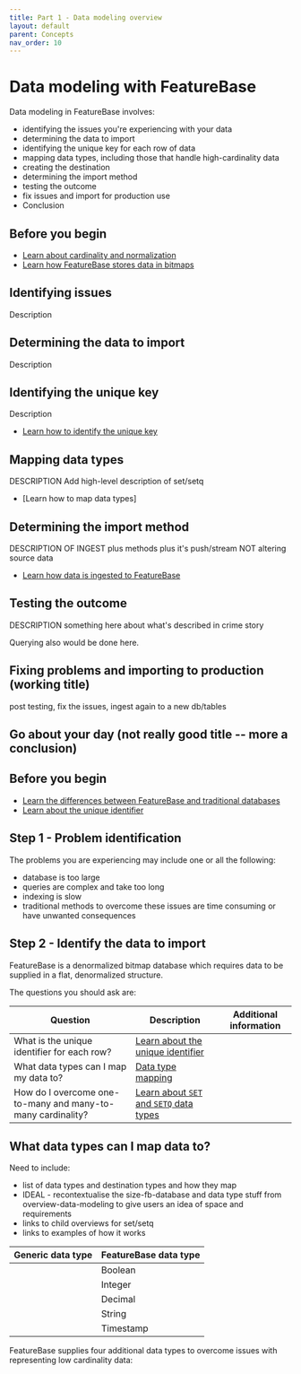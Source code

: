 ```yaml
---
title: Part 1 - Data modeling overview
layout: default
parent: Concepts
nav_order: 10
---
```


# Data modeling with FeatureBase

Data modeling in FeatureBase involves:
* identifying the issues you're experiencing with your data
* determining the data to import
* identifying the unique key for each row of data
* mapping data types, including those that handle high-cardinality data
* creating the destination
* determining the import method
* testing the outcome
* fix issues and import for production use
* Conclusion

## Before you begin

* [Learn about cardinality and normalization](/docs/concepts/concepts-home)
* [Learn how FeatureBase stores data in bitmaps](/docs/concepts/concepts-bitmap-index)

## Identifying issues

Description

## Determining the data to import

Description

## Identifying the unique key

Description

* [Learn how to identify the unique key](/docs/concepts/concept-unique-id)

## Mapping data types

DESCRIPTION
Add high-level description of set/setq

* [Learn how to map data types]

## Determining the import method

DESCRIPTION OF INGEST plus methods plus it's push/stream NOT altering source data

* [Learn how data is ingested to FeatureBase](/docs/concepts/concept-ingestion)

## Testing the outcome

DESCRIPTION
something here about what's described in crime story

Querying also would be done here.

## Fixing problems and importing to production (working title)

post testing, fix the issues, ingest again to a new db/tables

## Go about your day (not really good title -- more a conclusion)

## Before you begin
* [Learn the differences between FeatureBase and traditional databases](/docs/concepts/concept-home)
* [Learn about the unique identifier](/docs/concepts/concept-table-id)

## Step 1 - Problem identification

The problems you are experiencing may include one or all the following:
* database is too large
* queries are complex and take too long
* indexing is slow
* traditional methods to overcome these issues are time consuming or have unwanted consequences

## Step 2 - Identify the data to import

FeatureBase is a denormalized bitmap database which requires data to be supplied in a flat, denormalized structure.

The questions you should ask are:

| Question | Description | Additional information |
|---|---|---|
| What is the unique identifier for each row? | [Learn about the unique identifier](/docs/concepts/concept-unique-id)
| What data types can I map my data to? | [Data type mapping](#what-data-types-can-i-map-to) |
| How do I overcome one-to-many and many-to-many cardinality? | [Learn about `SET` and `SETQ` data types](/docs/concepts/concept-datatype-set) |

## What data types can I map data to?

Need to include:
* list of data types and destination types and how they map
* IDEAL - recontextualise the size-fb-database and data type stuff from overview-data-modeling to give users an idea of space and requirements
* links to child overviews for set/setq
* links to examples of how it works



| Generic data type | FeatureBase data type |
|---|---|
|  | Boolean |
|  | Integer |
|  | Decimal |
|  | String |
|  | Timestamp |

FeatureBase supplies four additional data types to overcome issues with representing low cardinality data:
